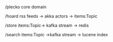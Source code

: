 /plecko
core domain

/hoard
rss feeds -> akka actors -> items:Topic

/store
items:Topic-> kafka stream -> redis

/search
items:Topic ->kafka stream -> lucene index